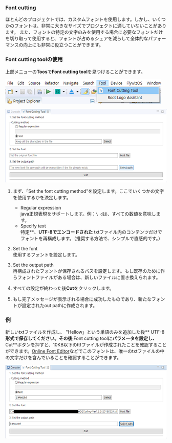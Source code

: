 ### Font cutting

 ほとんどのプロジェクトでは、カスタムフォントを使用します。しかし、いくつかのフォントは、非常に大きなサイズでプロジェクトに適していないことがあります。 また、フォントの特定の文字のみを使用する場合に必要なフォントだけを切り取って使用すると、フォントが占めるシェアを減らして全体的なパフォーマンスの向上にも非常に役立つことができます。

### Font cutting toolの使用
 上部メニューの**Toos**で**Font cutting tool**を見つけることができます。

  ![](assets/ide/font_cut_tool_menu.png)



  ![](assets/ide/font_cut_tool.png)

1. まず、「Set the font cutting method"を設定します。ここでいくつかの文字を使用するかを決定します。
   * Regular expression   
      java正規表現をサポートします。例：`\ d`は、すべての数値を意味します。
   * Specify text  
     特定**、**UTF-8でエンコードされた** txtファイル内のコンテンツだけでフォントを再構成します。（推奨する方法で、シンプルで直感的です。）
   
2.  Set the font  
    使用するフォントを設定します。
    
3.  Set the output path  
    再構成されたフォントが保存されるパスを設定します。もし既存のために作らフォントファイルがある場合は、新しいファイルに置き換えられます。
    
4. すべての設定が終わった後**Cut**をクリックします。

5. もし完了メッセージが表示される場合に成功したものであり、新たなフォントが設定されたout pathに作成されます。

   

### 例
 新しいtxtファイルを作成し、 "Hellow」という単語のみを追加した後** UTF-8**形式で保存してください。その後** Font cutting tool**にパラメータを設定し、** Cut**ボタンを押すと、10KB以下のttfファイルが作成されたことを確認することができます。[Online Font Editor](http://fontstore.baidu.com/static/editor/index.html)などでこのフォントは、唯一のtxtファイルの中の文字だけを含んでいることを確認することができます。


  ![](assets/ide/font_cut_tool_test.png)


